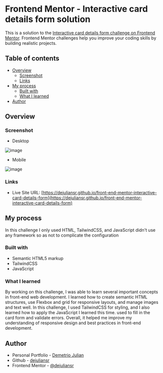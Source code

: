 # Frontend Mentor - Interactive card details form solution

This is a solution to the [Interactive card details form challenge on Frontend Mentor](https://www.frontendmentor.io/challenges/interactive-card-details-form-XpS8cKZDWw). Frontend Mentor challenges help you improve your coding skills by building realistic projects. 

## Table of contents

- [Overview](#overview)
  - [Screenshot](#screenshot)
  - [Links](#links)
- [My process](#my-process)
  - [Built with](#built-with)
  - [What I learned](#what-i-learned)
- [Author](#author)

## Overview

### Screenshot

- Desktop

![image](https://github.com/user-attachments/assets/612c1d08-5da3-4cb5-9ccc-e8f182b4a942)

- Mobile

![image](https://github.com/user-attachments/assets/1109b8b3-5e8f-44b6-b30c-2163a1ca0e6f)

### Links

- Live Site URL: [https://dejuliansr.github.io/front-end-mentor-interactive-card-details-form](https://dejuliansr.github.io/front-end-mentor-interactive-card-details-form)

## My process

In this challenge I only used HTML, TailwindCSS, and JavaScript didn't use any framework so as not to complicate the configuration

### Built with

- Semantic HTML5 markup
- TailwindCSS
- JavaScript

### What I learned

By working on this challenge, I was able to learn several important concepts in front-end web development. I learned how to create semantic HTML structures, use Flexbox and grid for responsive layouts, and manage images and text well. In this challenge, I used TailwindCSS for styling, and I also learned how to apply the JavaScript I learned this time. used to fill in the card form and validate errors. Overall, it helped me improve my understanding of responsive design and best practices in front-end development.

## Author

- Personal Portfolio - [Demetrio Julian](https://dejulian.netlify.app)
- Github - [dejuliansr](https://github.com/dejuliansr)
- Frontend Mentor - [@dejuliansr](https://www.frontendmentor.io/profile/dejuliansr)
